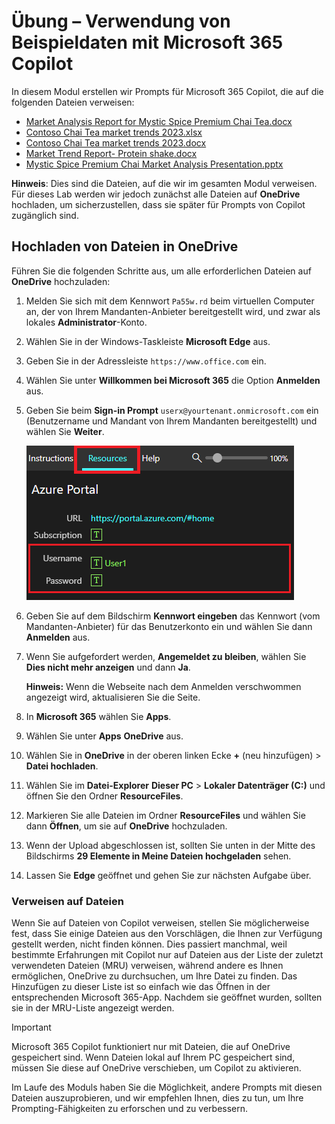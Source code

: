 # Übung – Verwendung von Beispieldaten mit Microsoft 365 Copilot

In diesem Modul erstellen wir Prompts für Microsoft 365 Copilot, die auf die folgenden Dateien verweisen:

- [Market Analysis Report for Mystic Spice Premium Chai Tea.docx](https://go.microsoft.com/fwlink/?linkid=2268826)
- [Contoso Chai Tea market trends 2023.xlsx](https://go.microsoft.com/fwlink/?linkid=2268822)
- [Contoso Chai Tea market trends 2023.docx](https://go.microsoft.com/fwlink/?linkid=2269122)
- [Market Trend Report- Protein shake.docx](https://go.microsoft.com/fwlink/?linkid=2268827)
- [Mystic Spice Premium Chai Market Analysis Presentation.pptx](https://go.microsoft.com/fwlink/?linkid=2268768)

**Hinweis**: Dies sind die Dateien, auf die wir im gesamten Modul verweisen. Für dieses Lab werden wir jedoch zunächst alle Dateien auf **OneDrive** hochladen, um sicherzustellen, dass sie später für Prompts von Copilot zugänglich sind.

## Hochladen von Dateien in OneDrive

Führen Sie die folgenden Schritte aus, um alle erforderlichen Dateien auf **OneDrive** hochzuladen:

1. Melden Sie sich mit dem Kennwort `Pa55w.rd` beim virtuellen Computer an, der von Ihrem Mandanten-Anbieter bereitgestellt wird, und zwar als lokales **Administrator**-Konto.
2. Wählen Sie in der Windows-Taskleiste **Microsoft Edge** aus.
3. Geben Sie in der Adressleiste `https://www.office.com` ein.
4. Wählen Sie unter **Willkommen bei Microsoft 365** die Option **Anmelden** aus.
5. Geben Sie beim **Sign-in Prompt** `userx@yourtenant.onmicrosoft.com` ein (Benutzername und Mandant von Ihrem Mandanten bereitgestellt) und wählen Sie **Weiter**.

    [![Screenshot des Ressourcenbereichs in Skillable](../media/lab_resources_password.png)](../media/lab_resources_password.png#lightbox)

6. Geben Sie auf dem Bildschirm **Kennwort eingeben** das Kennwort (vom Mandanten-Anbieter) für das Benutzerkonto ein und wählen Sie dann **Anmelden** aus.
7. Wenn Sie aufgefordert werden, **Angemeldet zu bleiben**, wählen Sie **Dies nicht mehr anzeigen** und dann **Ja**.

    **Hinweis:** Wenn die Webseite nach dem Anmelden verschwommen angezeigt wird, aktualisieren Sie die Seite.

8. In **Microsoft 365** wählen Sie **Apps**.
9. Wählen Sie unter **Apps** **OneDrive** aus.
10. Wählen Sie in **OneDrive** in der oberen linken Ecke **+** (neu hinzufügen) > **Datei hochladen**.
11. Wählen Sie im **Datei-Explorer** **Dieser PC** > **Lokaler Datenträger (C:)** und öffnen Sie den Ordner **ResourceFiles**.
12. Markieren Sie alle Dateien im Ordner **ResourceFiles** und wählen Sie dann **Öffnen**, um sie auf **OneDrive** hochzuladen.
13. Wenn der Upload abgeschlossen ist, sollten Sie unten in der Mitte des Bildschirms **29 Elemente in Meine Dateien hochgeladen** sehen.
14. Lassen Sie **Edge** geöffnet und gehen Sie zur nächsten Aufgabe über.

### Verweisen auf Dateien

Wenn Sie auf Dateien von Copilot verweisen, stellen Sie möglicherweise fest, dass Sie einige Dateien aus den Vorschlägen, die Ihnen zur Verfügung gestellt werden, nicht finden können. Dies passiert manchmal, weil bestimmte Erfahrungen mit Copilot nur auf Dateien aus der Liste der zuletzt verwendeten Dateien (MRU) verweisen, während andere es Ihnen ermöglichen, OneDrive zu durchsuchen, um Ihre Datei zu finden. Das Hinzufügen zu dieser Liste ist so einfach wie das Öffnen in der entsprechenden Microsoft 365-App.  Nachdem sie geöffnet wurden, sollten sie in der MRU-Liste angezeigt werden.

> [!IMPORTANT]
> Microsoft 365 Copilot funktioniert nur mit Dateien, die auf OneDrive gespeichert sind. Wenn Dateien lokal auf Ihrem PC gespeichert sind, müssen Sie diese auf OneDrive verschieben, um Copilot zu aktivieren.

Im Laufe des Moduls haben Sie die Möglichkeit, andere Prompts mit diesen Dateien auszuprobieren, und wir empfehlen Ihnen, dies zu tun, um Ihre Prompting-Fähigkeiten zu erforschen und zu verbessern.
